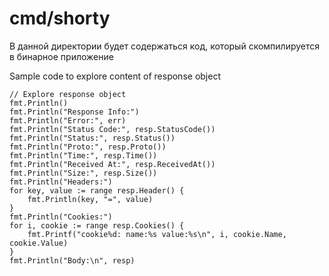 # cmd/shorty

В данной директории будет содержаться код, который скомпилируется в бинарное приложение

Sample code to explore content of response object

```
// Explore response object
fmt.Println()
fmt.Println("Response Info:")
fmt.Println("Error:", err)
fmt.Println("Status Code:", resp.StatusCode())
fmt.Println("Status:", resp.Status())
fmt.Println("Proto:", resp.Proto())
fmt.Println("Time:", resp.Time())
fmt.Println("Received At:", resp.ReceivedAt())
fmt.Println("Size:", resp.Size())
fmt.Println("Headers:")
for key, value := range resp.Header() {
    fmt.Println(key, "=", value)
}
fmt.Println("Cookies:")
for i, cookie := range resp.Cookies() {
    fmt.Printf("cookie%d: name:%s value:%s\n", i, cookie.Name, cookie.Value)
}
fmt.Println("Body:\n", resp)
```